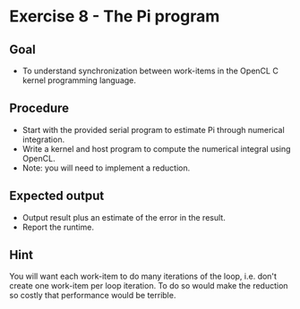 Exercise 8 - The Pi program
===========================

Goal
----
* To understand synchronization between work-items in the OpenCL C kernel programming language.

Procedure
---------
* Start with the provided serial program to estimate Pi through numerical integration.
* Write a kernel and host program to compute the numerical integral using OpenCL.
* Note: you will need to implement a reduction.

Expected output
---------------
* Output result plus an estimate of the error in the result.
* Report the runtime.

Hint
----
You will want each work-item to do many iterations of the loop, i.e. don't create one work-item per loop iteration.
To do so would make the reduction so costly that performance would be terrible.
